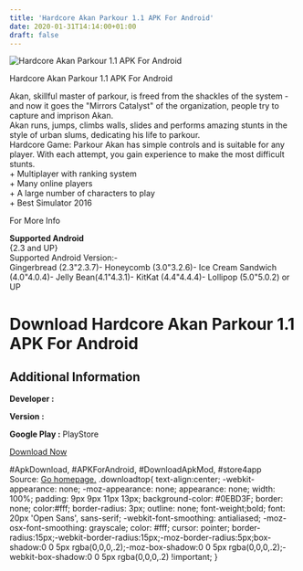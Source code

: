 ```yaml
---
title: 'Hardcore Akan Parkour 1.1 APK For Android'
date: 2020-01-31T14:14:00+01:00
draft: false
---
```


![Hardcore Akan Parkour 1.1 APK For Android](https://i0.wp.com/apkhome.net/wp-content/uploads/2016/09/Hardcore-Akan-Parkour-1.1.png "Hardcore Akan Parkour 1.1 APK For Android")

  

Hardcore Akan Parkour 1.1 APK For Android

Akan, skillful master of parkour, is freed from the shackles of the system - and now it goes the "Mirrors Catalyst" of the organization, people try to capture and imprison Akan.  
Akan runs, jumps, climbs walls, slides and performs amazing stunts in the style of urban slums, dedicating his life to parkour.  
Hardcore Game: Parkour Akan has simple controls and is suitable for any player. With each attempt, you gain experience to make the most difficult stunts.  
\+ Multiplayer with ranking system  
\+ Many online players  
\+ A large number of characters to play  
\+ Best Simulator 2016

For More Info

**Supported Android**  
{2.3 and UP}  
Supported Android Version:-  
Gingerbread (2.3"2.3.7)- Honeycomb (3.0"3.2.6)- Ice Cream Sandwich (4.0"4.0.4)- Jelly Bean(4.1"4.3.1)- KitKat (4.4"4.4.4)- Lollipop (5.0"5.0.2) or UP

Download Hardcore Akan Parkour 1.1 APK For Android
==================================================

Additional Information
----------------------

**Developer :**

**Version :**

**Google Play :** PlayStore

  

[Download Now](https://store4app.co/post/hardcore-akan-parkour-1-1-apk-for-android_1573670875)

  
#ApkDownload, #APKForAndroid, #DownloadApkMod, #store4app  
Source: [Go homepage.](https://store4app.co/post/hardcore-akan-parkour-1-1-apk-for-android_1573670875) .downloadtop{ text-align:center; -webkit-appearance: none; -moz-appearance: none; appearance: none; width: 100%; padding: 9px 9px 11px 13px; background-color: #0EBD3F; border: none; color:#fff; border-radius: 3px; outline: none; font-weight;bold; font: 20px 'Open Sans', sans-serif; -webkit-font-smoothing: antialiased; -moz-osx-font-smoothing: grayscale; color: #fff; cursor: pointer; border-radius:15px;-webkit-border-radius:15px;-moz-border-radius:5px;box-shadow:0 0 5px rgba(0,0,0,.2);-moz-box-shadow:0 0 5px rgba(0,0,0,.2);-webkit-box-shadow:0 0 5px rgba(0,0,0,.2) !important; }